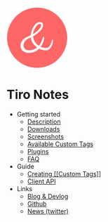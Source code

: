 <div class="title">
		<img src="./favicon.png" />
		<h1>Tiro Notes </h1>
</div> 

- Getting started
	- [Description](README.md)
	- [Downloads](downloads.md)
	- [Screenshots](screenshots.md)
	- [Available Custom Tags](custom-tags.md)
	- [Plugins](plugins.md)
	- [FAQ](faq.md)
- Guide
	- [Creating \[\[Custom Tags\]\]](guide-custom-tags.md)
	- [Client API](client-api.md)
- Links
	- [Blog & Devlog](https://tinyurl.com/tiroblog)
	- [Github](https://github.com/dotgreg/tiro-notes)
	- [News (twitter)](https://twitter.com/NotesTiro)

